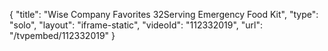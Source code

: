 {
    "title": "Wise Company Favorites 32Serving Emergency Food Kit",
    "type": "solo",
    "layout": "iframe-static",
    "videoId": "112332019",
    "url": "\/tvpembed\/112332019"
}